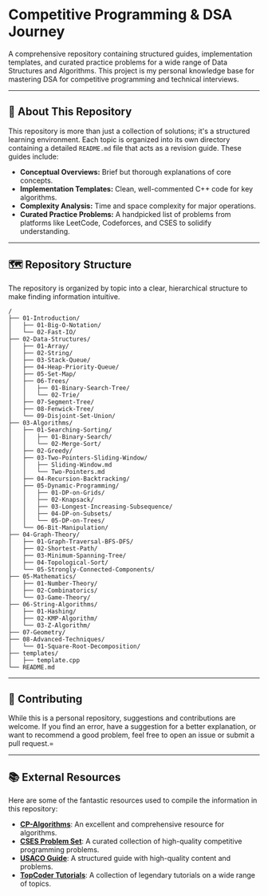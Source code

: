 # Competitive Programming & DSA Journey

A comprehensive repository containing structured guides, implementation templates, and curated practice problems for a wide range of Data Structures and Algorithms. This project is my personal knowledge base for mastering DSA for competitive programming and technical interviews.

---

## 🚀 About This Repository

This repository is more than just a collection of solutions; it's a structured learning environment. Each topic is organized into its own directory containing a detailed `README.md` file that acts as a revision guide. These guides include:

* **Conceptual Overviews:** Brief but thorough explanations of core concepts.
* **Implementation Templates:** Clean, well-commented C++ code for key algorithms.
* **Complexity Analysis:** Time and space complexity for major operations.
* **Curated Practice Problems:** A handpicked list of problems from platforms like LeetCode, Codeforces, and CSES to solidify understanding.

---

## 🗺️ Repository Structure

The repository is organized by topic into a clear, hierarchical structure to make finding information intuitive.
```
/
├── 01-Introduction/
│   ├── 01-Big-O-Notation/
│   └── 02-Fast-IO/
├── 02-Data-Structures/
│   ├── 01-Array/
│   ├── 02-String/
│   ├── 03-Stack-Queue/
│   ├── 04-Heap-Priority-Queue/
│   ├── 05-Set-Map/
│   ├── 06-Trees/
│   │   ├── 01-Binary-Search-Tree/
│   │   └── 02-Trie/
│   ├── 07-Segment-Tree/
│   ├── 08-Fenwick-Tree/
│   └── 09-Disjoint-Set-Union/
├── 03-Algorithms/
│   ├── 01-Searching-Sorting/
│   │   ├── 01-Binary-Search/
│   │   └── 02-Merge-Sort/
│   ├── 02-Greedy/
│   ├── 03-Two-Pointers-Sliding-Window/
│   │   ├── Sliding-Window.md
│   │   └── Two-Pointers.md
│   ├── 04-Recursion-Backtracking/
│   ├── 05-Dynamic-Programming/
│   │   ├── 01-DP-on-Grids/
│   │   ├── 02-Knapsack/
│   │   ├── 03-Longest-Increasing-Subsequence/
│   │   ├── 04-DP-on-Subsets/
│   │   └── 05-DP-on-Trees/
│   └── 06-Bit-Manipulation/
├── 04-Graph-Theory/
│   ├── 01-Graph-Traversal-BFS-DFS/
│   ├── 02-Shortest-Path/
│   ├── 03-Minimum-Spanning-Tree/
│   ├── 04-Topological-Sort/
│   └── 05-Strongly-Connected-Components/
├── 05-Mathematics/
│   ├── 01-Number-Theory/
│   ├── 02-Combinatorics/
│   └── 03-Game-Theory/
├── 06-String-Algorithms/
│   ├── 01-Hashing/
│   ├── 02-KMP-Algorithm/
│   └── 03-Z-Algorithm/
├── 07-Geometry/
├── 08-Advanced-Techniques/
│   └── 01-Square-Root-Decomposition/
├── templates/
│   ├── template.cpp
└── README.md
```
---

## 🤝 Contributing

While this is a personal repository, suggestions and contributions are welcome. If you find an error, have a suggestion for a better explanation, or want to recommend a good problem, feel free to open an issue or submit a pull request.=

---

## 📚 External Resources

Here are some of the fantastic resources used to compile the information in this repository:

* [**CP-Algorithms**](https://cp-algorithms.com/): An excellent and comprehensive resource for algorithms.
* [**CSES Problem Set**](https://cses.fi/problemset/): A curated collection of high-quality competitive programming problems.
* [**USACO Guide**](https://usaco.guide/): A structured guide with high-quality content and problems.
* [**TopCoder Tutorials**](https://www.topcoder.com/community/competitive-programming/tutorials/): A collection of legendary tutorials on a wide range of topics.

